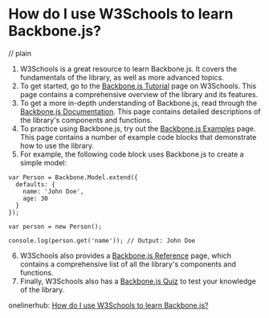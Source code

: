 # How do I use W3Schools to learn Backbone.js?
// plain

1. W3Schools is a great resource to learn Backbone.js. It covers the fundamentals of the library, as well as more advanced topics.
2. To get started, go to the [Backbone.js Tutorial](https://www.w3schools.com/js/js_backbone.asp) page on W3Schools. This page contains a comprehensive overview of the library and its features.
3. To get a more in-depth understanding of Backbone.js, read through the [Backbone.js Documentation](https://www.w3schools.com/js/js_backbone_doc.asp). This page contains detailed descriptions of the library's components and functions.
4. To practice using Backbone.js, try out the [Backbone.js Examples](https://www.w3schools.com/js/js_backbone_examples.asp) page. This page contains a number of example code blocks that demonstrate how to use the library.
5. For example, the following code block uses Backbone.js to create a simple model:
```
var Person = Backbone.Model.extend({
  defaults: {
    name: 'John Doe',
    age: 30
  }
});

var person = new Person();

console.log(person.get('name')); // Output: John Doe
```
6. W3Schools also provides a [Backbone.js Reference](https://www.w3schools.com/js/js_backbone_ref.asp) page, which contains a comprehensive list of all the library's components and functions.
7. Finally, W3Schools also has a [Backbone.js Quiz](https://www.w3schools.com/js/js_backbone_quiz.asp) to test your knowledge of the library.

onelinerhub: [How do I use W3Schools to learn Backbone.js?](https://onelinerhub.com/backbone.js/how-do-i-use-w-schools-to-learn-backbone-js)